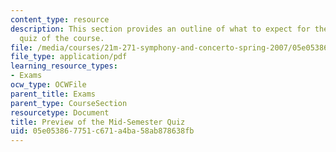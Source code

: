 ```yaml
---
content_type: resource
description: This section provides an outline of what to expect for the mid-semester
  quiz of the course.
file: /media/courses/21m-271-symphony-and-concerto-spring-2007/05e053867751c671a4ba58ab878638fb_midterm_preview.pdf
file_type: application/pdf
learning_resource_types:
- Exams
ocw_type: OCWFile
parent_title: Exams
parent_type: CourseSection
resourcetype: Document
title: Preview of the Mid-Semester Quiz
uid: 05e05386-7751-c671-a4ba-58ab878638fb
---
```

